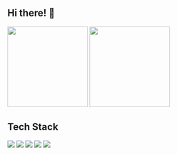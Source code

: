 ## Hi there! 👋

<div align="left">
  <img 
    src="https://github-readme-stats.vercel.app/api?username=sawada-naoya&show_icons=true&theme=dark&hide_border=true" 
    height="180px"
  />
  <img 
    src="https://github-readme-stats.vercel.app/api/top-langs/?username=sawada-naoya&layout=compact&theme=dark&hide_border=true" 
    height="180px"
  />
</div>

## Tech Stack

<p align="left">
  <!-- Backend -->
  <img src="https://img.shields.io/badge/Go-00ADD8?style=flat-square&logo=go&logoColor=white" />
  <img src="https://img.shields.io/badge/Python-3776AB?style=flat-square&logo=python&logoColor=white" />

  <!-- Frontend -->
  <img src="https://img.shields.io/badge/Next.js-000000?style=flat-square&logo=next.js&logoColor=white" />
  <img src="https://img.shields.io/badge/React-20232A?style=flat-square&logo=react&logoColor=61DAFB" />
  <img src="https://img.shields.io/badge/TypeScript-007ACC?style=flat-square&logo=typescript&logoColor=white" />

  <!-- DevOps / Tools -->
  <!--
  <img src="https://img.shields.io/badge/AWS-232F3E?style=flat-square&logo=amazonaws&logoColor=white" />
  <img src="https://img.shields.io/badge/Docker-2496ED?style=flat-square&logo=docker&logoColor=white" />
  -->
</p>

<!--
**sawada-naoya/sawada-naoya** is a ✨ _special_ ✨ repository because its `README.md` (this file) appears on your GitHub profile.
dark, radical, merko, gruvbox, tokyonight, onedark, cobalt, synthwave, highcontrast, dracula
Here are some ideas to get you started:

- 🔭 I’m currently working on ...
- 🌱 I’m currently learning ...
- 👯 I’m looking to collaborate on ...
- 🤔 I’m looking for help with ...
- 💬 Ask me about ...
- 📫 How to reach me: ...
- 😄 Pronouns: ...
- ⚡ Fun fact: ...
-->
